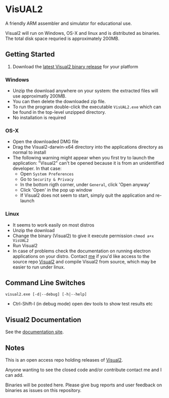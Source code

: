 # VisUAL2

A friendly ARM assembler and simulator for educational use.

Visual2 will run on Windows, OS-X and linux and is distributed as binaries. The total disk space requried is approximately 200MB.

## Getting Started

1. Download the [latest Visual2 binary release](https://github.com/tomcl/V2releases/releases) for your platform

### Windows

* Unzip the download anywhere on your system: the extracted files will use approximatly 200MB.
* You can then delete the downloaded zip file.
* To run the program double-click the executable `VisUAL2.exe` which can be found in the top-level unzipped directory.
* No installation is required

### OS-X

* Open the downloaded DMG file
* Drag the Visual2-darwin-x64 directory into the applications directory as normal to install
* The following warning might appear when you first try to launch the application: "Visual2" can't be opened because it is from an unidentified developer. In that case:
    * Open `System Preferences`
    * Go to `Security & Privacy`
    * In the bottom rigth corner, under `General`, click 'Open anyway'
    * Click 'Open' in the pop up window
    * If Visual2 does not seem to start, simply quit the application and re-launch


### Linux

* It seems to work easily on most distros
* Unzip the download
* Change the binary (Visual2) to give it execute permission `chmod a+x VisUAL2`
* Run Visual2
* In case of problems check the documentation on running electron applications on your distro. Contact [me](t.clarke@ic.ac.uk) if you'd like access to the source repo [Visual2](https://github.com/ImperialCollegeLondon/Visual2) and compile Visual2 from source, which may be easier to run under linux.


## Command Line Switches

```
visual2.exe [-d|--debug] [-h|--help]
```

* Ctrl-Shift-I (in debug mode) open dev tools to show test results etc

## Visual2 Documentation

See the [documentation site](https://tomcl.github.io/visual2.github.io/).

## Notes

This is an open access repo holding releases of [Visual2](https://github.com/ImperialCollegeLondon/Visual2). 

Anyone wanting to see the closed code and/or contribute contact me and I can add.

Binaries will be posted here. Please give bug reports and user feedback on binaries as issues on this repository.
